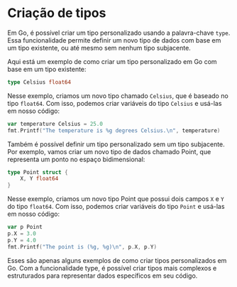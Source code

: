 # Criação de tipos

Em Go, é possível criar um tipo personalizado usando a palavra-chave `type`. Essa funcionalidade permite definir um novo tipo de dados com base em um tipo existente, ou até mesmo sem nenhum tipo subjacente.

Aqui está um exemplo de como criar um tipo personalizado em Go com base em um tipo existente:

```go
type Celsius float64
```

Nesse exemplo, criamos um novo tipo chamado `Celsius`, que é baseado no tipo `float64`. Com isso, podemos criar variáveis do tipo `Celsius` e usá-las em nosso código:

```go
var temperature Celsius = 25.0
fmt.Printf("The temperature is %g degrees Celsius.\n", temperature)
```
Também é possível definir um tipo personalizado sem um tipo subjacente. Por exemplo, vamos criar um novo tipo de dados chamado Point, que representa um ponto no espaço bidimensional:


```go
type Point struct {
    X, Y float64
}
```

Nesse exemplo, criamos um novo tipo Point que possui dois campos `X` e `Y` do tipo `float64`. Com isso, podemos criar variáveis do tipo `Point` e usá-las em nosso código:

```go
var p Point
p.X = 3.0
p.Y = 4.0
fmt.Printf("The point is (%g, %g)\n", p.X, p.Y)
```

Esses são apenas alguns exemplos de como criar tipos personalizados em Go. Com a funcionalidade type, é possível criar tipos mais complexos e estruturados para representar dados específicos em seu código.